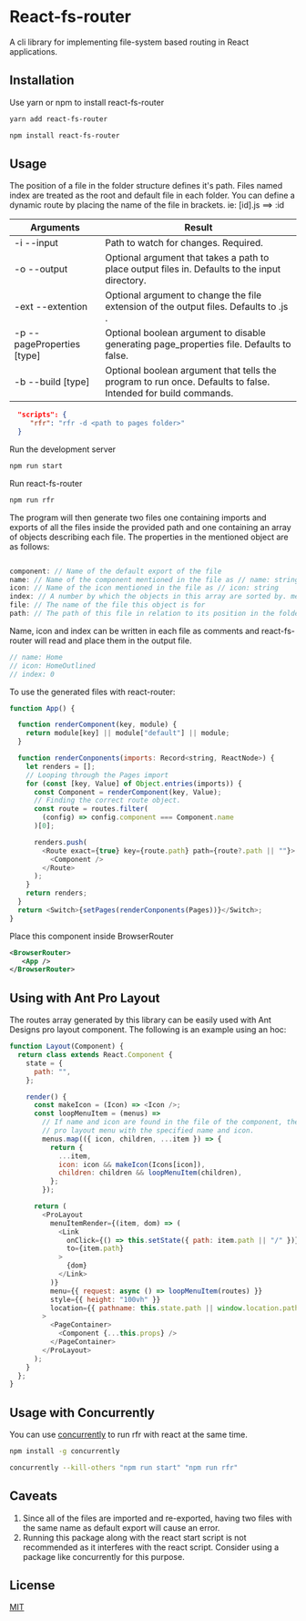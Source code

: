 # React-fs-router

A cli library for implementing file-system based routing in React applications.
## Installation

Use yarn or npm to install react-fs-router

```bash
yarn add react-fs-router
```

```bash
npm install react-fs-router
```

## Usage

The position of a file in the folder structure defines it's path. Files named index are treated as the root and default file in each folder.
You can define a dynamic route by placing the name of the file in brackets. ie: [id].js ==> :id

| Arguments                  | Result                                                                                                        |
| -------------------------- | ------------------------------------------------------------------------------------------------------------- |
| -i --input <directory>     | Path to watch for changes. Required.                                                                          |
| -o --output <output>       | Optional argument that takes a path to place output files in. Defaults to the input directory.                |
| -ext --extention <extention> | Optional argument to change the file extension of the output files. Defaults to .js .                         |
| -p --pageProperties [type]   | Optional boolean argument to disable generating page_properties file. Defaults to false.                      |
| -b --build [type]            | Optional boolean argument that tells the program to run once. Defaults to false. Intended for build commands. |

```JSON
  "scripts": {
     "rfr": "rfr -d <path to pages folder>"
  }
```

Run the development server

```bash
npm run start
```

Run react-fs-router

```bash
npm run rfr
```

The program will then generate two files one containing imports and exports of all the files inside the provided path and one containing an array of objects describing each file. The properties in the mentioned object are as follows:

```javascript

component: // Name of the default export of the file
name: // Name of the component mentioned in the file as // name: string
icon: // Name of the icon mentioned in the file as // icon: string
index: // A number by which the objects in this array are sorted by. mentioned in the file as // index: number
file: // The name of the file this object is for
path: // The path of this file in relation to its position in the folder structure. index files are always "/"

```

Name, icon and index can be written in each file as comments and react-fs-router will read and place them in the output file.

```javascript
// name: Home
// icon: HomeOutlined
// index: 0
```

To use the generated files with react-router:

```javascript xml react
function App() {

  function renderComponent(key, module) {
    return module[key] || module["default"] || module;
  }

  function renderConponents(imports: Record<string, ReactNode>) {
    let renders = [];
    // Looping through the Pages import
    for (const [key, Value] of Object.entries(imports)) {
      const Component = renderComponent(key, Value);
      // Finding the correct route object.
      const route = routes.filter(
        (config) => config.component === Component.name
      )[0];

      renders.push(
        <Route exact={true} key={route.path} path={route?.path || ""}>
          <Component />
        </Route>
      );
    }
    return renders;
  }
  return <Switch>{setPages(renderConponents(Pages))}</Switch>;
}
```

Place this component inside BrowserRouter

```xml
<BrowserRouter>
   <App />
</BrowserRouter>
```

## Using with Ant Pro Layout

The routes array generated by this library can be easily used with Ant Designs pro layout component.
The following is an example using an hoc:

```javascript xml
function Layout(Component) {
  return class extends React.Component {
    state = {
      path: "",
    };

    render() {
      const makeIcon = (Icon) => <Icon />;
      const loopMenuItem = (menus) =>
        // If name and icon are found in the file of the component, they will appear in the
        // pro layout menu with the specified name and icon.
        menus.map(({ icon, children, ...item }) => {
          return {
            ...item,
            icon: icon && makeIcon(Icons[icon]),
            children: children && loopMenuItem(children),
          };
        });

      return (
        <ProLayout
          menuItemRender={(item, dom) => (
            <Link
              onClick={() => this.setState({ path: item.path || "/" })}
              to={item.path}
            >
              {dom}
            </Link>
          )}
          menu={{ request: async () => loopMenuItem(routes) }}
          style={{ height: "100vh" }}
          location={{ pathname: this.state.path || window.location.pathname }}
        >
          <PageContainer>
            <Component {...this.props} />
          </PageContainer>
        </ProLayout>
      );
    }
  };
}
```

## Usage with Concurrently

You can use [concurrently](https://www.npmjs.com/package/concurrently) to run rfr with react at the same time.

```bash
npm install -g concurrently
```

```bash
concurrently --kill-others "npm run start" "npm run rfr"
```

## Caveats

1. Since all of the files are imported and re-exported, having two files with the same name as default export will cause an error.
2. Running this package along with the react start script is not recommended as it interferes with the react script. Consider using a package like concurrently for this purpose.

## License

[MIT](https://choosealicense.com/licenses/mit/)
